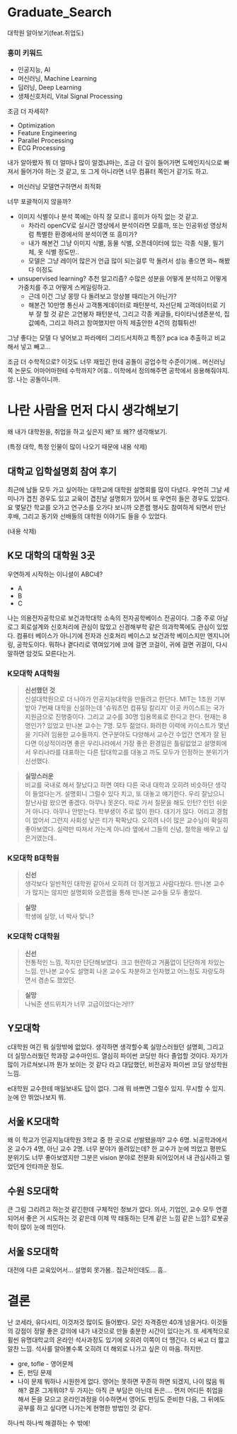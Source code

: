 # Graduate_Search
대학원 알아보기(feat.취업도)


### 흥미 키워드

* 인공지능, AI
* 머신러닝, Machine Learning
* 딥러닝, Deep Learning
* 생체신호처리, Vital Signal Processing

조금 더 자세히?

* Optimization
* Feature Engineering
* Parallel Processing
* ECG Processing

내가 알아봤자 뭐 더 얼마나 많이 알겠냐마는, 조금 더 깊이 들어가면 도메인지식으로 빠져서 들어가야 하는 것 같고, 또 그게 아니라면 너무 컴퓨터 쪽인거 같기도 하고.

* 머신러닝 모델연구하면서 최적화

너무 포괄적이지 않을까?

* 이미지 식별이나 분석 쪽에는 아직 잘 모르니 흥미가 아직 없는 것 같고.
  * 차라리 openCV로 실시간 영상에서 분석이라면 모를까, 또는 인공위성 영상처럼 특별한 환경에서의 분석이면 또 흥미가?
  * 내가 해본건 그냥 이미지 식별, 동물 식별, 오픈데이터에 있는 각종 식물, 필기체, 옷 식별 정도만.. 
  * 모델은 그냥 레이어 많은거 언급 많이 되는걸루 막 돌려서 성능 좋으면 와~ 해봤다 이정도
* unsupervised learning? 추천 알고리즘? 수많은 성분을 어떻게 분석하고 어떻게 가중치를 주고 어떻게 스케일링하고.
  * 근데 이건 그냥 몽땅 다 돌려보고 앙상블 때리는거 아닌가?
  * 해본건 10만명 통신사 고객통계데이터로 패턴분석, 자선단체 고객데이터로 기부 잘 할 것 같은 고연봉자 패턴분석, 그리고 각종 케글들, 타이타닉생존분석, 집값예측, 그리고 하려고 참여했지만 아직 제출안한 4건의 컴풰튀션!

그냥 좋다는 모델 다 넣어보고 파라메터 그리드서치하고 특징? pca ica 추출하고 비교해서 넣고 빼고... 

조금 더 수학적으로? 이것도 너무 재밌긴 한데 공돌이 공업수학 수준이기에.. 머신러닝 쪽 논문도 어마어마한테 수학까지? 어휴.. 이학에서 정의해주면 공학에서 응용해줘야지. 암. 나는 공돌이니까.



# 나란 사람을 먼저 다시 생각해보기
왜 내가 대학원을, 취업을 하고 싶은지 왜? 또 왜?? 생각해보기.

(특정 대학, 특정 인물이 많이 나오기 때문에 내용 삭제)


## 대학교 입학설명회 참여 후기

최근에 남들 모두 가고 싶어하는 대학교에 대학원 설명회를 많이 다녔다. 우연히 그날 세미나가 겹친 경우도 있고 교육이 겹친날 설명회가 있어서 또 우연히 들은 경우도 있었다. 요 몇달간 학교를 오가고 연구소를 오가다 보니까 오픈랩 행사도 참여하게 되면서 만난 후배, 그리고 동기와 선배들의 대학원 이야기도 들을 수 있었다.

(내용 삭제)


## K모 대학의 대학원 3곳
우연하게 시작하는 이니셜이 ABC네? 
* A
* B
* C

나는 의용전자공학으로 보건과학대학 소속의 전자공학베이스 전공이다. 그중 주로 아날로그 회로설계와 신호처리에 관심이 많았고 신경해부학 같은 의과학쪽에도 관심이 있었다. 컴퓨터 베이스가 아니기에 전자과 신호처리 베이스고 보건과학 베이스지만 엔지니어링, 공학도이다. 뭐하나 곁다리로 엮여있기에 코에 걸면 코걸이, 귀에 걸면 귀걸이, 다시 말하면 암것도 모른다는거.


### K모대학 A대학원

>**신선했던 것**  
>신설대학원으로 더 나아가 인공지능대학을 만들려고 한단다. MIT는 1조원 기부받아 7번째 대학을 신설하는데 '슈워츠먼 컴퓨팅 칼리지' 이곳 카이스트는 국가 지원금으로 진행중이다. 그리고 교수를 30명 임용목표로 한다고 한다. 현재는 8명인가? 있었고 만나본 교수는 7명. 모두 젊었다. 화려한 이력에 카이스트가 몇년을 기다려 임용한 교수들까지. 연구분야도 다양해서 교수간 수업간 연계가 잘 된다면 이상적이라면 좋은 우리나라에서 가장 좋은 환경임은 틀림없었고 설명회에서 우리나라를 대표하는 다른 탑대학교를 대놓고 까도 모두가 인정하는 분위기가 신선했다. 

>**실망스러운**  
>비교를 국내로 해서 잘났다고 하면 여타 다른 국내 대학과 오히려 비슷하단 생각이 들었다는거. 설명회니 그럴수 있다 치고, 또 대놓고 얘기한다. 우리 잘났으니 잘난사람 왔으면 좋겠다. 아무나 못온다. 따로 가서 질문을 해도 인턴? 인턴 쉬운거 아니다. 아무나 안받는다. 학부생이 주로 많이 한다. 대기가 많다. 어리고 경험이 없어서 그런지 사회성 낮은 티가 팍팍났다. 오히려 나이 많은 교수님이 확실히 좋아보였다. 실력만 따져서 가는게 아니라 옆에서 그들의 신념, 철학을 배우고 싶은거였는데.. 


### K모대학 B대학원

>**신선**  
생각보다 일반적인 대학원 같아서 오히려 더 정겨웠고 사람다웠다. 만나본 교수가 많지는 않지만 설명회와 오픈랩을 통해 만나본 교수들 모두 좋았다.

>**실망**  
학생에 실망, 너 박사 맞니? 


### K모대학 C대학원

>**신선**  
전통적인 느낌, 작지만 단단해보였다. 크고 현란하고 거품없이 단단하게 차있는 느낌. 만나본 교수도 설명회 나온 교수도 차분하고 인자했고 어느정도 자랑도하면서 겸손도 했었던.

>**실망**  
나눠준 샌드위치가 너무 고급이었다는거!!?


## Y모대학

c대학원
여긴 뭐 실망밖에 없었다. 생각하면 생각할수록 실망스러웠던 설명회, 그리고 더 실망스러웠던 학과장 교수마인드. 열심히 파이썬 코딩만 하다 졸업할 것이다. 자기가 많이 가르쳐보니까 뭔가 보이는 것 같다 라고 대답했던, 비전공자 파이썬 코딩 양성학원 느낌. 

e대학원
교수한테 매일보내도 답이 없다. 그래 뭐 바쁘면 그럴수 있지. 무시할 수 있지. 눈에 안 뛰었나보지 뭐.


## 서울 K모대학

왜 이 학교가 인공지능대학원 3학교 중 한 곳으로 선발됐을까? 교수 6명. 뇌공학과에서 온 교수가 4명, 아닌 교수 2명. 너무 분야가 쏠려있는데? 한 교수가 눈에 띄었고 평판도 분위기도 너무 좋아보였지만 그분은 vision 분야로 전문화 되어있어서 내 관심사하고 멀었던게 안타까운 정도. 

## 수원 S모대학

큰 그림 그리려고 하는것 같긴한데 구체적인 정보가 없다. 의사, 기업인, 교수 모두 연결되어서 좋은 거 시도하는 것 같은데 이제 막 태동하는 단계 같은 느낌 같은 느낌? 로봇공학이 많이 눈에 띄인다. 


## 서울 S모대학

대전에 다른 교육있어서... 설명회 못가봄.. 집근처인데도... 흠..


# 결론

난 코세라, 유다시티, 이것저것 많이도 들어봤다. 모인 자격증만 40개 넘을거다. 이것들의 강점이 정말 좋은 강의에 내가 내것으로 만들 충분한 시간이 있다는거. 또 세계적으로 휠씬 유명대학교의 온라인 석사과정도 있기에 오히려 이쪽이 더 땡긴다. 더 싸고 더 짧고 알찬 느낌. 석사를 알아볼수록 오히려 더 해외로 나가고 싶은 이 마음. 하지만.
* gre, tofle - 영어문제
* 돈, 펀딩 문제
* 나이 문제
뭐하나 시원한게 없다. 영어는 못하면 꾸준히 하면 되겠지, 나이 많음 뭐해? 결혼 그게뭐야? 두 가지는 아직 큰 부담은 아닌데 돈은.... 먼저 어디든 취업을 해서 돈을 모으고 온라인과정을 이수하면서 영어도 펀딩도 준비한 다음, 그 뒤에도 공부를 하고 싶다면 나가는게 현명한 방법인 것 같다.

하나씩 하나씩 해결하는 수 밖에!

